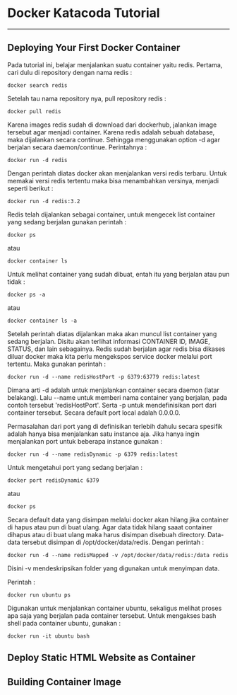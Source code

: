 # Docker Katacoda Tutorial
___

## Deploying Your First Docker Container

Pada tutorial ini, belajar menjalankan suatu container yaitu redis.
Pertama, cari dulu di repository dengan nama redis :
```
docker search redis
```
Setelah tau nama repository nya, pull repository redis :
```
docker pull redis
```
Karena images redis sudah di download dari dockerhub, jalankan image tersebut
agar menjadi container. Karena redis adalah sebuah database, maka dijalankan secara continue. Sehingga menggunakan option -d
agar berjalan secara daemon/continue. Perintahnya :
```
docker run -d redis
```
Dengan perintah diatas docker akan menjalankan versi redis terbaru. Untuk memakai versi redis tertentu maka bisa menambahkan
versinya, menjadi seperti berikut :
```
docker run -d redis:3.2
```
Redis telah dijalankan sebagai container, untuk mengecek list container yang sedang berjalan gunakan perintah :
```
docker ps
```
atau
```
docker container ls
```
Untuk melihat container yang sudah dibuat, entah itu yang berjalan atau pun tidak :
```
docker ps -a
```
atau
```
docker container ls -a
```
Setelah perintah diatas dijalankan maka akan muncul list container yang sedang berjalan. Disitu akan terlihat informasi 
CONTAINER ID, IMAGE, STATUS, dan lain sebagainya.
Redis sudah berjalan agar redis bisa dikases diluar docker maka kita 
perlu mengekspos service docker melalui port tertentu. Maka gunakan perintah :
```
docker run -d --name redisHostPort -p 6379:63779 redis:latest
```
Dimana arti -d adalah untuk menjalankan container secara daemon (latar belakang). Lalu --name untuk memberi nama container yang berjalan, pada contoh tersebut 'redisHostPort'. Serta -p untuk mendefinisikan port dari container tersebut. Secara default port local adalah 0.0.0.0.

Permasalahan dari port yang di definisikan terlebih dahulu secara spesifik adalah hanya bisa menjalankan satu instance aja. Jika hanya ingin menjalankan port untuk beberapa instance gunakan :
```
docker run -d --name redisDynamic -p 6379 redis:latest
```
Untuk mengetahui port yang sedang berjalan :
```
docker port redisDynamic 6379
```
atau
```
docker ps
```

Secara default data yang disimpan melalui docker akan hilang jika container di hapus atau pun di buat ulang. Agar data tidak hilang saaat container dihapus atau di buat ulang maka harus disimpan disebuah directory. Data-data tersebut disimpan di /opt/docker/data/redis. Dengan perintah :
```
docker run -d --name redisMapped -v /opt/docker/data/redis:/data redis
```
Disini -v mendeskripsikan folder yang digunakan untuk menyimpan data.

Perintah :
```
docker run ubuntu ps
```
Digunakan untuk menjalankan container ubuntu, sekaligus melihat proses apa saja yang berjalan pada container tersebut.
Untuk mengakses bash shell pada container ubuntu, gunakan :
```
docker run -it ubuntu bash
```

## Deploy Static HTML Website as Container




## Building Container Image


